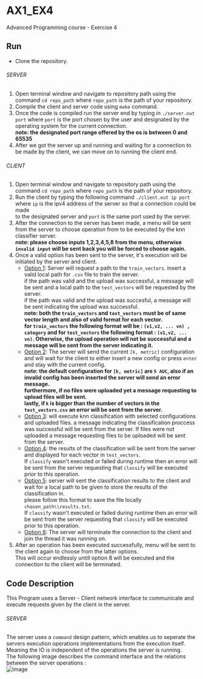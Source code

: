 # AX1_EX4
Advanced Programming course - Exercise 4
## Run
- Clone the repository.
###### SERVER
1. Open terminal window and navigate to repository path using the command `cd repo_path` where `repo_path` is the path of your repository.  
2. Compile the client and server code using `make` command.  
3. Once the code is compiled run the server end by typing in `./server.out port` where `port` is the port chosen by the user and designated by the operating system for the current connection.  
**note: the designated port range offered by the os is between 0 and 65535**  
4. After we got the server up and running and waiting for a connection to be made by the client, we can move on to running the client end. 
###### CLIENT
1. Open terminal window and navigate to repository path using the command `cd repo_path` where `repo_path` is the path of your repository.  
2. Run the client by typing the following command `./client.out ip port` where `ip` is the ipv4 address of the server so that a connection could be made  
to the designated server and `port` is the same port used by the server.  
3. After the connection to the server has been made, a menu will be sent from the server to choose operation from to be executed by the knn classifier server.  
**note: please choose inputs 1,2,3,4,5,8 from the menu, otherwise `invalid input` will be sent back you will be forced to choose again.**
4. Once a valid option has been sent to the server, it's execution will be initiated by the server and client.  
    - <ins>Option 1</ins>: Server will request a path to the `train_vectors`. insert a valid local path for `.csv` file to train the server.  
    if the path was valid and the upload was successful, a message will be sent and a local path to the `test_vectors` will be requested by the server.  
    if the path was valid and the upload was succesful, a message will be sent indicating the upload was successful.  
    **note: both the `train_vectors` and `test_vectors` must be of same vector length and also of valid format for each vector.  
    for `train_vectors` the following format will be : `(v1,v2, ... vn) , category` and for `test_vectors` the following format : `(v1,v2, ... vn)`.
    Otherwise, the upload operation will not be successful and a message will be sent from the server indicating it.**
    - <ins>Option 2</ins>: The server will send the current `[k, metric]` configuration and will wait for the client to either insert a new config or press `enter`
    and stay with the current config.  
    **note: the default configuration for `[k, metric]` are `5 AUC`, also if an invalid config has been inserted the server will send an error message.  
    furthermore, if no files were uploaded yet a message requesting to upload files will be sent.  
    lastly, if `k` is bigger than the number of vectors in the `test_vectors.csv` an error will be sent from the server.**
    - <ins>Option 3</ins>: will execute knn classification with selected configurations and uploaded files. a message indicating the classification proccess was
    successful will be sent from the server.  If files were not uploaded a message requesting files to be uploaded will be sent from the server.  
    - <ins>Option 4</ins>: the results of the classification will be sent from the server and displayed for each vector in `test_vectors`.  
    If `classify` wasn't executed or failed during runtime then an error will be sent from the server requesting that `classify` will be executed prior to this operation.  
    - <ins>Option 5</ins>: server will sent the classification results to the client and wait for a local path to be given to store the results of the classification in.  
    please follow this format to save the file locally `chosen_path\\results.txt`.  
     If `classify` wasn't executed or failed during runtime then an error will be sent from the server requesting that `classify` will be executed prior to this operation.
    - <ins>Option 8</ins>: The server will terminate the connection to the client and join the thread it was running on.  
5. After an operation has been executed successfully, menu will be sent to the client again to choose from the latter options.  
This will occur endlessly untill option 8 will be executed and the connection to the client will be terminated.  
## Code Description
This Program uses a Server - Client network interface to communicate and execute requests given by the client in the server.
###### SERVER
The server uses a `command` design pattern, which enables us to seperate the servers execution operations implementations from the execution itself.  
Meaning the IO is independent of the operations the server is running.  
The following image describes the command interface and the relations between the server operations :  
![image](https://user-images.githubusercontent.com/60584742/214577351-6b978ae8-895d-4e63-a626-6eff62b34d3f.png)
